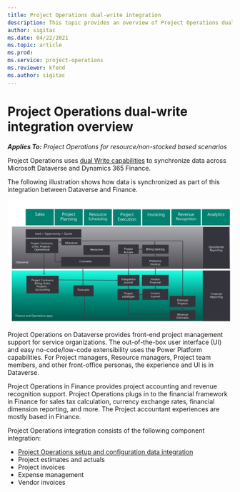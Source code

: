 ```yaml
---
title: Project Operations dual-write integration 
description: This topic provides an overview of Project Operations dual-write integration.
author: sigitac
ms.date: 04/22/2021
ms.topic: article
ms.prod:
ms.service: project-operations
ms.reviewer: kfend 
ms.author: sigitac
---
```


# Project Operations dual-write integration overview

_**Applies To:** Project Operations for resource/non-stocked based scenarios_

Project Operations uses [dual Write capabilities](/dynamics365/fin-ops-core/dev-itpro/data-entities/dual-write/dual-write-home-page) to synchronize data across Microsoft Dataverse and Dynamics 365 Finance.

The following illustration shows how data is synchronized as part of this integration between Dataverse and Finance.

![Project Operations data flows overview](./media/ProjectOperationsFlows.jpg)

Project Operations on Dataverse provides front-end project management support for service organizations. The out-of-the-box user interface (UI) and easy no-code/low-code extensibility uses the Power Platform capabilities. For Project managers, Resource managers, Project team members, and other front-office personas, the experience and UI is in Dataverse.

Project Operations in Finance provides project accounting and revenue recognition support. Project Operations plugs in to the financial framework in Finance for sales tax calculation, currency exchange rates, financial dimension reporting, and more. The Project accountant experiences are mostly based in Finance.

Project Operations integration consists of the following component integration:

- [Project Operations setup and configuration data integration](resource-dual-write-setup-integration.md) 
- Project estimates and actuals
- Project invoices 
- Expense management
- Vendor invoices
